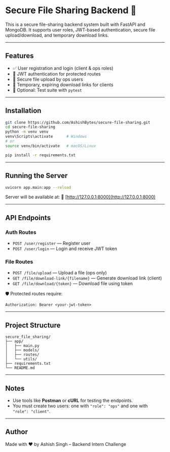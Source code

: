 # Secure File Sharing Backend 🚀

This is a secure file-sharing backend system built with FastAPI and MongoDB. It supports user roles, JWT-based authentication, secure file upload/download, and temporary download links.

---

## Features

- ✅ User registration and login (client & ops roles)
- 🔐 JWT authentication for protected routes
- 📁 Secure file upload by ops users
- 🔗 Temporary, expiring download links for clients
- 🧪 Optional: Test suite with `pytest`

---

## Installation

```bash
git clone https://github.com/AshishBytes/secure-file-sharing.git
cd secure-file-sharing
python -m venv venv
venv\Scripts\activate      # Windows
# or
source venv/bin/activate   # macOS/Linux

pip install -r requirements.txt
````

---

## Running the Server

```bash
uvicorn app.main:app --reload
```

Server will be available at:
📍 [http://127.0.0.1:8000](http://127.0.0.1:8000)

---

## API Endpoints

### Auth Routes

* `POST /user/register` — Register user
* `POST /user/login` — Login and receive JWT token

### File Routes

* `POST /file/upload` — Upload a file (ops only)
* `GET /file/download-link/{filename}` — Generate download link (client)
* `GET /file/download/{token}` — Download file using token

🛡 Protected routes require:

```http
Authorization: Bearer <your-jwt-token>
```

---

## Project Structure

```
secure_file_sharing/
├── app/
│   ├── main.py
│   ├── models/
│   ├── routes/
│   └── utils/
├── requirements.txt
└── README.md
```

---

## Notes

* Use tools like **Postman** or **cURL** for testing the endpoints.
* You must create two users: one with `"role": "ops"` and one with `"role": "client"`.

---

## Author

Made with ❤️ by Ashish Singh – Backend Intern Challenge

